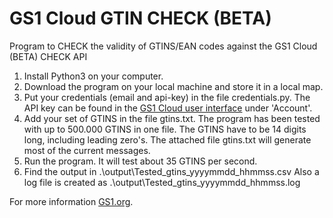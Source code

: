 # GS1 Cloud GTIN CHECK (BETA)

Program to CHECK the validity of GTINS/EAN codes against the GS1 Cloud (BETA) CHECK API

1. Install Python3 on your computer. 
2. Download the program on your local machine and store it in a local map.
3. Put your credentials (email and api-key) in the file credentials.py. 
   The API key can be found in the <a href="https://cloud.gs1.org/gs1-portal/" target="_blank">GS1 Cloud user interface</a> 
   under 'Account'.
4. Add your set of GTINS in the file gtins.txt. The program has been tested with up to 500.000 GTINS in one file.
   The GTINS have to be 14 digits long, including leading zero's. The attached file gtins.txt will generate most of the current messages.
5. Run the program. 
   It will test about 35 GTINS per second.
6. Find the output in .\output\Tested_gtins_yyyymmdd_hhmmss.csv
   Also a log file is created as .\output\Tested_gtins_yyyymmdd_hhmmss.log

For more information  <a href="https://www.gs1.org/services/gs1-cloud" target="_blank">GS1.org</a>.
